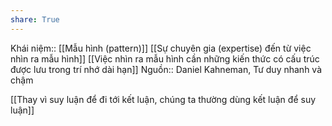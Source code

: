 ```yaml
---
share: True
---
```

Khái niệm:: [[Mẫu hình (pattern)]]
[[Sự chuyên gia (expertise) đến từ việc nhìn ra mẫu hình]]
[[Việc nhìn ra mẫu hình cần những kiến thức có cấu trúc được lưu trong trí nhớ dài hạn]] 
Nguồn:: Daniel Kahneman, Tư duy nhanh và chậm

[[Thay vì suy luận để đi tới kết luận, chúng ta thường dùng kết luận để suy luận]]